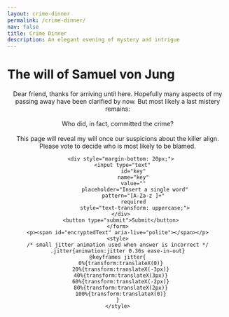 ```yaml
---
layout: crime-dinner
permalink: /crime-dinner/
nav: false
title: Crime Dinner
description: An elegant evening of mystery and intrigue
---
```


# The will of Samuel von Jung

<div class="content" style="text-align: center;">
  <p>Dear friend, thanks for arriving until here. Hopefully many aspects of my passing away have been clarified by now. But most likely a last mistery remains: 
  <br><br>
  Who did, in fact, committed the crime? 
  <br><br>
  This page will reveal my will once our suspicions about the killer align. 
  Please vote to decide who is most likely to be blamed.</p>
  <div style="text-align: center;">
    <form id="caesarForm">

      <div style="margin-bottom: 20px;">
        <input type="text" 
               id="key" 
               name="key" 
               value="" 
               placeholder="Insert a single word"
               pattern="[A-Za-z ]+" 
               required 
               style="text-transform: uppercase;">
      </div>
      <button type="submit">Submit</button>
    </form>
    <p><span id="encryptedText" aria-live="polite"></span></p>
    <style>
    /* small jitter animation used when answer is incorrect */
    .jitter{animation:jitter 0.36s ease-in-out}
    @keyframes jitter{
      0%{transform:translateX(0)}
      20%{transform:translateX(-3px)}
      40%{transform:translateX(3px)}
      60%{transform:translateX(-2px)}
      80%{transform:translateX(2px)}
      100%{transform:translateX(0)}
    }
    </style>
  </div>
</div>
<script>
function letterToNumber(letter) {
  // Convert letter to uppercase and get its position in alphabet (A=0, B=1, etc)
  return letter.toUpperCase().charCodeAt(0) - 65;
}

function caesarShift(char, shift, isDecrypting) {
  if (!/[A-Za-z]/.test(char)) return char; // Return unchanged if not a letter
  
  // If decrypting, reverse the shift direction
  if (isDecrypting) shift = -shift;
  
  const base = char >= 'a' ? 97 : 65;
  return String.fromCharCode((char.charCodeAt(0) - base + shift + 26) % 26 + base);
}

function multiKeyCaesarCipher(str, keyPhrase, isDecrypting = false) {
  // Remove spaces and non-alphabetic characters from key
  const cleanKey = keyPhrase.toUpperCase().replace(/[^A-Z]/g, '');
  if (cleanKey.length === 0) return str;

  let result = '';
  let j = 0; // Counter for letters only (skipping spaces and special chars)

  for (let i = 0; i < str.length; i++) {
    if (/[A-Za-z]/.test(str[i])) {
      // Only increment j when we process a letter
      const keyChar = cleanKey[j % cleanKey.length];
      const shift = letterToNumber(keyChar);
      result += caesarShift(str[i], shift, isDecrypting);
      j++;
    } else {
      // For non-letters, just append without shifting
      result += str[i];
    }
  }
  return result;
}

// Make the placeholder disappear immediately on focus (click) and restore on blur if left empty.
var keyInput = document.getElementById('key');
if (keyInput) {
  keyInput.addEventListener('focus', function() {
    // save the placeholder text and clear it so it disappears on click/focus
    this.dataset._ph = this.placeholder;
    this.placeholder = '';
  });
  keyInput.addEventListener('blur', function() {
    // restore placeholder only if the field is still empty
    if (this.value.trim() === '') {
      this.placeholder = this.dataset._ph || 'Insert a single word';
    }
  });
}

// Load encoded messages when the page loads
var encodedData = {
  encodedMessages: ['ZINCS PGVNU'],
  expectedFirstWords: ['HELLO']
};

fetch('/assets/data/encoded_messages.json')
  .then(response => response.json())
  .then(data => {
    encodedData = data;
  })
  .catch(error => {
    console.error('Error loading encoded messages:', error);
    // Fallback message is already set in encodedData
  });

document.getElementById('caesarForm').addEventListener('submit', function(e) {
  e.preventDefault();
  var keyPhrase = document.getElementById('key').value;
  // Only allow decryption
  var isDecrypting = true;
  
  // Validate that key contains only letters and spaces
  if (!/^[A-Za-z ]+$/.test(keyPhrase)) {
    alert('Please enter only letters and spaces in the key');
    return;
  }

  // Try each message-firstWord pair
  var foundMatch = false;
  var matchedResult = '';

  for (var i = 0; i < encodedData.encodedMessages.length; i++) {
    var result = multiKeyCaesarCipher(encodedData.encodedMessages[i], keyPhrase, isDecrypting);
    var firstWordMatch = (result.match(/[A-Za-z]+/) || [''])[0].toUpperCase();

    if (firstWordMatch === encodedData.expectedFirstWords[i]) {
      foundMatch = true;
      matchedResult = result;
      break;
    }
  }

  var outEl = document.getElementById('encryptedText');
  // Cancel any ongoing typewriter before starting a new reveal
  if (outEl._typewriterTimer) {
    clearInterval(outEl._typewriterTimer);
    outEl._typewriterTimer = null;
  }

  if (foundMatch) {
    // Typewriter reveal for the full decrypted result
    var typingText = matchedResult;
    outEl.textContent = '';
    var ti = 0;
    outEl._typewriterTimer = setInterval(function() {
      outEl.textContent += typingText.charAt(ti);
      ti++;
      if (ti >= typingText.length) {
        clearInterval(outEl._typewriterTimer);
        outEl._typewriterTimer = null;
      }
    }, 20); // ms per character
  } else {
    // Custom error message incorporating the tried key
    var typingText = keyPhrase.toUpperCase() + '? What does ' + keyPhrase.toUpperCase() + ' have to do with all of this?';
    outEl.textContent = '';
    var ti = 0;
    outEl._typewriterTimer = setInterval(function() {
      outEl.textContent += typingText.charAt(ti);
      ti++;
      if (ti >= typingText.length) {
        clearInterval(outEl._typewriterTimer);
        outEl._typewriterTimer = null;
      }
    }, 20); // ms per character
  }
});
</script>
